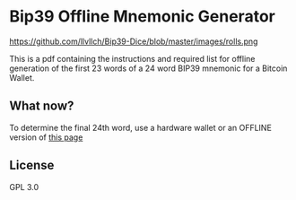 # Bip39 Offline Mnemonic Generator

https://github.com/llvllch/Bip39-Dice/blob/master/images/rolls.png

This is a pdf containing the instructions and required list for offline generation of the first 23 words of a 24 word BIP39 mnemonic for a Bitcoin Wallet.

## What now?

To determine the final 24th word, use a hardware wallet or an OFFLINE version of [this page](https://iancoleman.io/bip39/)

## License

GPL 3.0
